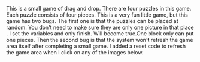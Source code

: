 This is a small game of drag and drop. There are four puzzles in this game. Each puzzle consists of four pieces. This is a very fun little game, but this game has two bugs. The first one is that the puzzles can be placed at random. You don't need to make sure they are only one picture in that place . I set the variables and only finish. Will become true.One block only can put one pieces. Then the second bug is that the system won't refresh the game area itself after completing a small game. I added a reset code to refresh the game area when I click on any of the images below.
